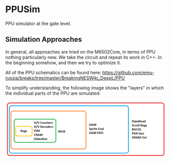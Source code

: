 # PPUSim

PPU simulator at the gate level.

## Simulation Approaches

In general, all approaches are tried on the M6502Core, in terms of PPU nothing particularly new. We take the circuit and repeat its work in C++. In the beginning somehow, and then we try to optimize it.

All of the PPU schematics can be found here: https://github.com/emu-russia/breaks/tree/master/BreakingNESWiki_DeepL/PPU

To simplify understanding, the following image shows the "layers" in which the individual parts of the PPU are simulated:

![ppu_layers](ppu_layers.png)

